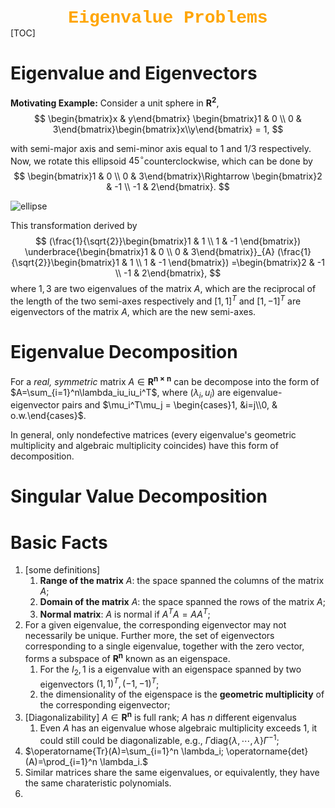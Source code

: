 <div align=center>
 <span style="color:Orange;font-size:2em;font-weight: bold;font-family:Courier New;">
 Eigenvalue Problems
 </span>
</div>
[TOC]

# Eigenvalue and Eigenvectors

**Motivating Example:**  Consider a unit sphere in $\mathbf{R^2}$, 
$$
\begin{bmatrix}x & y\end{bmatrix} \begin{bmatrix}1 & 0 \\ 0 & 3\end{bmatrix}\begin{bmatrix}x\\y\end{bmatrix} = 1,
$$

with semi-major axis and semi-minor axis equal to $1$ and $1/3$ respectively. Now, we rotate this ellipsoid $45^\circ$counterclockwise, which can be done by 
$$
\begin{bmatrix}1 & 0 \\ 0 & 3\end{bmatrix}\Rightarrow
\begin{bmatrix}2 & -1 \\ -1 & 2\end{bmatrix}.
$$


![ellipse](../utils/ellipse.png)

This transformation derived by 
$$
(\frac{1}{\sqrt{2}}\begin{bmatrix}1 & 1 \\ 1 & -1 \end{bmatrix})
\underbrace{\begin{bmatrix}1 & 0 \\ 0 & 3\end{bmatrix}}_{A}
(\frac{1}{\sqrt{2}}\begin{bmatrix}1 & 1 \\ 1 & -1 \end{bmatrix}) =\begin{bmatrix}2 & -1 \\ -1 & 2\end{bmatrix},
$$
where $1,3$ are two eigenvalues of the matrix $A$, which are the reciprocal of the length of the two semi-axes respectively and $[1,1]^T$ and $[1,-1]^T$ are eigenvectors of the matrix $A$, which are the new semi-axes.

# Eigenvalue Decomposition

For a *real, symmetric* matrix $A\in \mathbf{R^{n \times n}}$ can be decompose into the form of $A=\sum_{i=1}^n\lambda_iu_iu_i^T$, where $(\lambda_i,u_i)$ are eigenvalue-eigenvector pairs and $\mu_i^T\mu_j = \begin{cases}1, &i=j\\0, & o.w.\end{cases}$. 

In general, only nondefective matrices (every eigenvalue's geometric multiplicity and algebraic multiplicity coincides) have this form of decomposition.

# Singular Value Decomposition

# Basic Facts

1. [some definitions]
   1. **Range of the matrix** $A$: the space spanned the columns of the matrix $A$; 
   2. **Domain of the matrix** $A$: the space spanned the rows of the matrix $A$;
   3. **Normal matrix**: $A$ is normal if $A^TA=AA^T$;
2. For a given eigenvalue, the corresponding eigenvector may not necessarily be unique. Further more, the set of eigenvectors corresponding to a single eigenvalue, together with the zero vector, forms a subspace of $\mathbf{R^n}$ known as an eigenspace.
   1. For the $I_2, 1$ is a eigenvalue with an eigenspace spanned by two eigenvectors $(1,1)^T, (-1,-1)^T$; 
   2. the dimensionality of the eigenspace is the **geometric multiplicity** of the corresponding eigenvector;
3. [Diagonalizability] $A\in \mathbf{R^n}$ is full rank; $A$ has $n$ different eigenvalus
   1. Even $A$ has an eigenvalue whose algebraic multiplicity exceeds $1$, it could still could be diagonalizable, e.g., $\Gamma\text{diag}\{\lambda,\cdots, \lambda\}\Gamma^{-1}$;
4. $\operatorname{Tr}(A)=\sum_{i=1}^n \lambda_i; \operatorname{det}(A)=\prod_{i=1}^n \lambda_i.$
5. Similar matrices share the same eigenvalues, or equivalently, they have the same charateristic polynomials. 
6. 